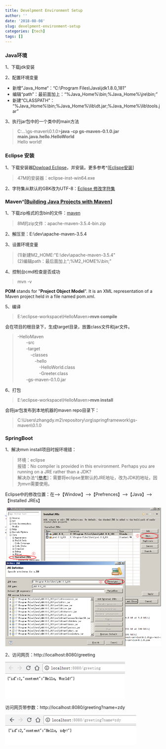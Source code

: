 ```yaml
---
title: Develpment Environment Setup
author: ''
date: '2018-08-08'
slug: develpment-environment-setup
categories: [tech]
tags: []
---
```



### Java环境 ###

1、下载jdk安装

2、配置环境变量

- 新增”Java_Home“：“C:\Program Files\Java\jdk1.8.0_181”   
- 编辑“path”：最前面加上：“%Java_Home%\bin;%Java_Home%\jre\bin;”  
- 新建“CLASSPATH”：
“%Java_Home%\bin;%Java_Home%\lib\dt.jar;%Java_Home%\lib\tools.jar”  

3、执行jar包中的一个类中的main方法

> C:\...\gs-maven\0.1.0>**java -cp gs-maven-0.1.0.jar main.java.hello.HelloWorld**  
Hello world!


### Eclipse 安装 ###


1、下载安装器[Dowload Eclipse](https://www.eclipse.org/downloads/)，并安装。更多参考^[[Eclispe安装](http://www.runoob.com/eclipse/eclipse-install.html)]

>47M的安装器：eclipse-inst-win64.exe  


2、字符集从默认的GBK改为UTF-8：[Eclipse 修改字符集](http://www.runoob.com/eclipse/eclipse-charset.html)





### Maven^[[Building Java Projects with Maven](https://spring.io/guides/gs/maven/)] ###

1、下载zip格式的含bin的文件：[maven](http://maven.apache.org/download.cgi)

> 8M的zip文件：apache-maven-3.5.4-bin.zip

2、解压至：E:\dev\apache-maven-3.5.4

3、设置环境变量

>(1)新建M2_HOME:"E:\dev\apache-maven-3.5.4"  
(2)编辑path：最后面加上“;%M2_HOME%\bin;”

4、控制台cmd检查是否成功

> mvn -v


**POM** stands for "**Project Object Model**". It is an XML representation of a Maven project held in a file named pom.xml.

5、编译

> E:\eclipse-workspace\HelloMaven>**mvn compile**  

会在项目的根目录下，生成target目录，放置class文件和jar文件。

>-HelloMaven  
　　-src  
　　-target  
　　　-classes  
　　　　-hello  
　　　　　-HelloWorld.class  
　　　　　-Greeter.class  
　　-gs-maven-0.1.0.jar  
    

6、打包

> E:\eclipse-workspace\HelloMaven>**mvn install**  

会将jar包发布到本地机器的maven repo目录下：

> C:\Users\zhangdy\.m2\repository\org\springframework\gs-maven\0.1.0

### SpringBoot ###

1、解决mvn install项目时报环境错：


> 环境：eclipse  
  报错：No compiler is provided in this environment. Perhaps you are running on a JRE rather than a JDK?  
  解决办法^[[参考](https://blog.csdn.net/yangtzh/article/details/45057273)]：需要将eclipse里默认的JRE地址，改为JDK的地址，因为mvn需要使用。  

Eclipse中的修改位置：在-->【Window】-->【Prefrences】-->【Java】-->【Installed JREs】

![img](https://raw.githubusercontent.com/dean33/exblog/master/static/2018-08-08-development-env.files/2018-08-08-development-env-mvn-eclipse-jre.png)

2、访问网页：http://localhost:8080/greeting

![img](https://raw.githubusercontent.com/dean33/exblog/master/static/2018-08-08-development-env.files/2018-08-08-development-env-springboot-run-default.png)

   访问网页带参数：http://localhost:8080/greeting?name=zdy

![img](https://raw.githubusercontent.com/dean33/exblog/master/static/2018-08-08-development-env.files/2018-08-08-development-env-springboot-run-edit-param.png)









